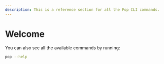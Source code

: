 ```yaml
---
description: This is a reference section for all the Pop CLI commands.
---
```


# Welcome

You can also see all the available commands by running:

```bash
pop --help
```
